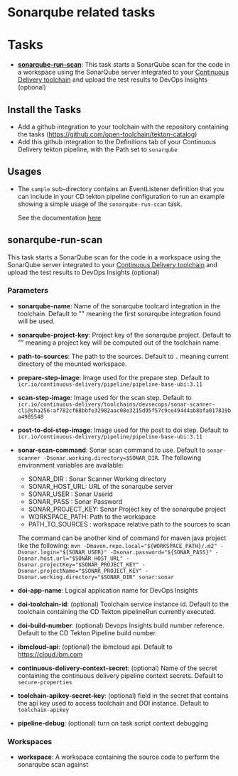 # Sonarqube related tasks

# Tasks

- **[sonarqube-run-scan](#sonarqube-run-scan)**: This task starts a SonarQube scan for the code in a workspace using the SonarQube server integrated to your [Continuous Delivery toolchain](https://cloud.ibm.com/docs/devsecops?topic=ContinuousDelivery-sonarqube) and upload the test results to DevOps Insights (optional)

## Install the Tasks
- Add a github integration to your toolchain with the repository containing the tasks (https://github.com/open-toolchain/tekton-catalog)
- Add this github integration to the Definitions tab of your Continuous Delivery tekton pipeline, with the Path set to `sonarqube`

## Usages

- The `sample` sub-directory contains an EventListener definition that you can include in your CD tekton pipeline configuration to run an example showing a simple usage of the `sonarqube-run-scan` task.

  See the documentation [here](./sample/README.md)

## sonarqube-run-scan

This task starts a SonarQube scan for the code in a workspace using the SonarQube server integrated to your [Continuous Delivery toolchain](https://cloud.ibm.com/docs/devsecops?topic=ContinuousDelivery-sonarqube) and upload the test results to DevOps Insights (optional)

### Parameters

* **sonarqube-name**: Name of the sonarqube toolcard integration in the toolchain. Default to "" meaning the first sonarqube integration found will be used.
* **sonarqube-project-key**: Project key of the sonarqube project. Default to "" meaning a project key will be computed out of the toolchain name
* **path-to-sources**: The path to the sources. Default to `.` meaning current directory of the mounted workspace.
* **prepare-step-image**: Image used for the prepare step. Default to `icr.io/continuous-delivery/pipeline/pipeline-base-ubi:3.11`
* **scan-step-image**: Image used for the scan step. Default to `icr.io/continuous-delivery/toolchains/devsecops/sonar-scanner-cli@sha256:af782cf68bbfe32982aac08e3215d95f57c9ce49444ab8bfa017819ba4905548`
* **post-to-doi-step-image**: Image used for the post to doi step. Default to `icr.io/continuous-delivery/pipeline/pipeline-base-ubi:3.11`
* **sonar-scan-command**: Sonar scan command to use. Default to `sonar-scanner -Dsonar.working.directory=$SONAR_DIR`.
  The following environment variables are available:
    - SONAR_DIR : Sonar Scanner Working directory
    - SONAR_HOST_URL: URL of the sonarqube server
    - SONAR_USER : Sonar Userid
    - SONAR_PASS : Sonar Password
    - SONAR_PROJECT_KEY: Sonar Project key of the sonarqube project
    - WORKSPACE_PATH: Path to the workspace
    - PATH_TO_SOURCES : workspace relative path to the sources to scan

  The command can be another kind of command for maven java project like the following: `mvn -Dmaven.repo.local="${WORKSPACE_PATH}/.m2" -Dsonar.login="${SONAR_USER}" -Dsonar.password="${SONAR_PASS}" -Dsonar.host.url="$SONAR_HOST_URL" -Dsonar.projectKey="$SONAR_PROJECT_KEY" -Dsonar.projectName="$SONAR_PROJECT_KEY" -Dsonar.working.directory="$SONAR_DIR" sonar:sonar`
* **doi-app-name**: Logical application name for DevOps Insights
* **doi-toolchain-id**: (optional) Toolchain service instance id. Default to the toolchain containing the CD Tekton pipelineRun currently executed.
* **doi-build-number**: (optional) Devops Insights build number reference. Default to the CD Tekton Pipeline build number.
* **ibmcloud-api**: (optional) the ibmcloud api. Default to https://cloud.ibm.com
* **continuous-delivery-context-secret**: (optional) Name of the secret containing the continuous delivery pipeline context secrets. Default to `secure-properties`
* **toolchain-apikey-secret-key**: (optional) field in the secret that contains the api key used to access toolchain and DOI instance. Default to `toolchain-apikey`
* **pipeline-debug**: (optional) turn on task script context debugging

### Workspaces

* **workspace**: A workspace containing the source code to perform the sonarqube scan against
